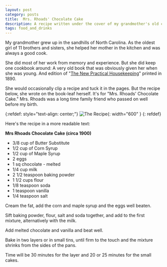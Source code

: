 ```yaml
---
layout: post
category: posts
title:  Mrs. Rhoads' Chocolate Cake
description: A recipe written under the cover of my grandmother's old cookbook.
tags: food_and_drinks
---
```

My grandmother grew up in the sandhills of North Carolina. As the oldest girl of 11 brothers and sisters, she helped her mother in the kitchen and was always a good cook.

She did most of her work from memory and experience. But she did keep one cookbook around: A very old book that was obviously given her when she was young. And edition of "[The New Practical Housekeeping](https://books.google.com/books/about/The_New_Practical_Housekeeping.html?id=_3oEAAAAYAAJ)" printed in 1890. 

She would occasionally clip a recipe and tuck it in the pages. But the recipe below, she wrote on the book-leaf herself. It's for "Mrs. Rhoads' Chocolate Cake."  Mrs. Rhoads was a long time family friend who passed on well before my birth.

{:refdef: style="text-align: center;"}
![The Recipe](/posts/2024/04/images/rhoads.jpg){: width="600" }
{: refdef} 

Here's the recipe in a more readable text:

**Mrs Rhoads Chocolate Cake (circa 1900)**

* 3/8 cup of Butter Substitute
* 1/2 cup of Corn Syrup
* 1/2 cup of Maple Syrup
* 2 eggs
* 1 sq chocolate - melted
* 1/4 cup milk
* 2 1/2 teaspoon baking powder
* 1 1/2 cups flour
* 1/8 teaspoon soda
* 1 teaspoon vanilla
* 1/4 teaspoon salt

Cream the fat, add the corn and maple syrup and the eggs well beaten.

Sift baking powder, flour, salt and soda together, and add to the  first mixture, alternatively with the milk. 

Add melted chocolate and vanilla and beat well.

Bake in two layers or in small tins, until firm to the touch and the mixture shrinks from the sides of the pans.

Time will be 30 minutes for the layer and 20 or 25 minutes for the small cakes.
